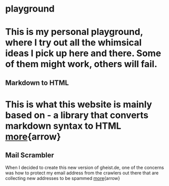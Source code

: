 # playground
This is my personal playground, where I try out all the whimsical ideas I pick up here and there. Some of them might work, others will fail.
====
## Markdown to HTML
This is what this website is mainly based on - a library that converts markdown syntax to HTML [more](/playground/md2html/){arrow}
====
## Mail Scrambler
When I decided to create this new version of gheist.de, one of the concerns was how to protect my email address from the crawlers out there that are collecting new addresses to be spammed [more](/playground/mailscrambler/){arrow}